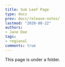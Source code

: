 ```yaml
---
title: Sub Leaf Page
type: docs
prev: docs/release-notes/
lastmod: "2020-08-22"
authors:
- Jane Doe
tags:
- regional
comments: true
---
```


This page is under a folder.
